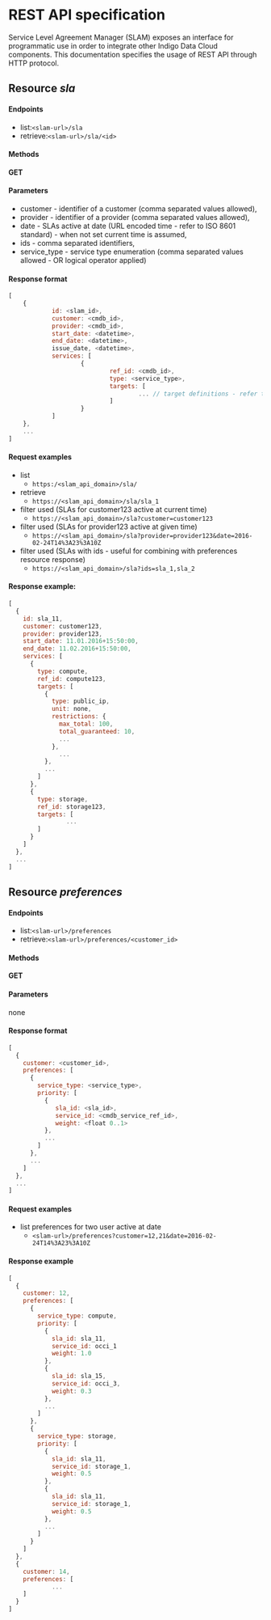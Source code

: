# REST API specification


Service Level Agreement Manager (SLAM) exposes an interface for programmatic use in order to integrate other Indigo Data Cloud components. This documentation specifies the usage of REST API through HTTP protocol. 

## Resource *sla*

#### Endpoints
* list:`<slam-url>/sla `
* retrieve:`<slam-url>/sla/<id>`


#### Methods

**GET**

#### Parameters

*  customer - identifier of a customer (comma separated values allowed),
*  provider - identifier of a provider (comma separated values allowed),
*  date - SLAs active at date (URL encoded time - refer to ISO 8601 standard) - when not set current time is assumed,
*  ids - comma separated identifiers,
*  service_type - service type enumeration (comma separated values allowed - OR logical operator applied)

#### Response format

```javascript
[
    {
            id: <slam_id>,
            customer: <cmdb_id>,
            provider: <cmdb_id>,
            start_date: <datetime>,
            end_date: <datetime>,
            issue_date, <datetime>,
            services: [
                    {
                            ref_id: <cmdb_id>,
                            type: <service_type>,
                            targets: [                   
                                    ... // target definitions - refer to the Target reference
                            ]
                    }
            ]
    },
    ...
]
```

#### Request examples


* list 
  * ` https:/<slam_api_domain>/sla/ `
* retrieve
  *  ` https://<slam_api_domain>/sla/sla_1 `
* filter used (SLAs for customer123 active at current time)
  *  ` https://<slam_api_domain>/sla?customer=customer123 `
* filter used (SLAs for provider123 active at given time)
  *  ` https://<slam_api_domain>/sla?provider=provider123&date=2016-02-24T14%3A23%3A10Z `
* filter used (SLAs with ids - useful for combining with preferences resource response)
  *  ` https://<slam_api_domain>/sla?ids=sla_1,sla_2 `




#### Response example:
```javascript
[
  {
    id: sla_11,
    customer: customer123,
    provider: provider123,
    start_date: 11.01.2016+15:50:00,
    end_date: 11.02.2016+15:50:00,
    services: [
      {
        type: compute,
        ref_id: compute123,
        targets: [
          {           
            type: public_ip, 
            unit: none,
            restrictions: {
              max_total: 100,
              total_guaranteed: 10,
              ...
            },
              ...
          }, 
          ...
        ]
      },
      {
        type: storage,
        ref_id: storage123,
        targets: [
                ... 
        ]
      }
    ]
  },
  ...
]
```

## Resource *preferences*


#### Endpoints
* list:`<slam-url>/preferences`
* retrieve:`<slam-url>/preferences/<customer_id>`


#### Methods
**GET**

#### Parameters
none


#### Response format

```javascript
[
  {
    customer: <customer_id>,
    preferences: [
      {    
        service_type: <service_type>,
        priority: [
          {
             sla_id: <sla_id>,
             service_id: <cmdb_service_ref_id>,
             weight: <float 0..1>
          },
          ...
        ]
      },
      ...
    ]
  },
  ...
]
```

#### Request examples
* list preferences for two user active at date
  * `<slam-url>/preferences?customer=12,21&date=2016-02-24T14%3A23%3A10Z`


#### Response example


```javascript
[
  {     
    customer: 12,
    preferences: [
      {
        service_type: compute,
        priority: [
          {
            sla_id: sla_11,
            service_id: occi_1
            weight: 1.0
          },
          {
            sla_id: sla_15,
            service_id: occi_3,
            weight: 0.3
          },
          ...
        ]
      },
      {
        service_type: storage,
        priority: [
          {
            sla_id: sla_11,
            service_id: storage_1,
            weight: 0.5
          },
          {
            sla_id: sla_11,
            service_id: storage_1,
            weight: 0.5
          },
          ...
        ]
      }
    ]
  },
  {     
    customer: 14,
    preferences: [
            ...
    ]
  }
]
```


